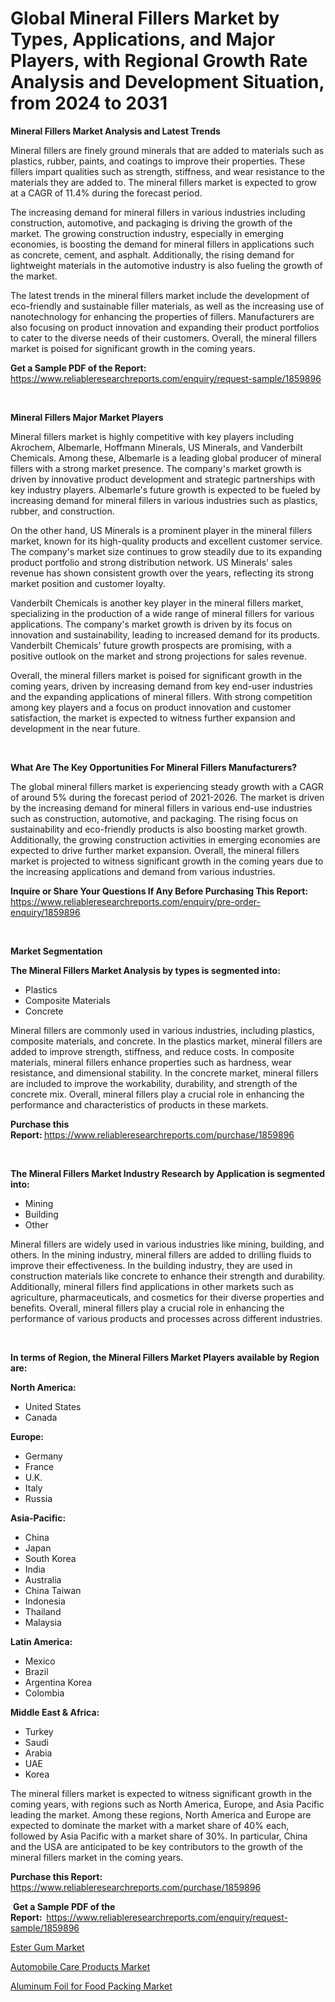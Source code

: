 <p><h1>Global Mineral Fillers Market by Types, Applications, and Major Players, with Regional Growth Rate Analysis and Development Situation, from 2024 to 2031</h1></p><p><strong>Mineral Fillers Market Analysis and Latest Trends</strong></p>
<p><p>Mineral fillers are finely ground minerals that are added to materials such as plastics, rubber, paints, and coatings to improve their properties. These fillers impart qualities such as strength, stiffness, and wear resistance to the materials they are added to. The mineral fillers market is expected to grow at a CAGR of 11.4% during the forecast period.</p><p>The increasing demand for mineral fillers in various industries including construction, automotive, and packaging is driving the growth of the market. The growing construction industry, especially in emerging economies, is boosting the demand for mineral fillers in applications such as concrete, cement, and asphalt. Additionally, the rising demand for lightweight materials in the automotive industry is also fueling the growth of the market.</p><p>The latest trends in the mineral fillers market include the development of eco-friendly and sustainable filler materials, as well as the increasing use of nanotechnology for enhancing the properties of fillers. Manufacturers are also focusing on product innovation and expanding their product portfolios to cater to the diverse needs of their customers. Overall, the mineral fillers market is poised for significant growth in the coming years.</p></p>
<p><strong>Get a Sample PDF of the Report:&nbsp;</strong> <a href="https://www.reliableresearchreports.com/enquiry/request-sample/1859896">https://www.reliableresearchreports.com/enquiry/request-sample/1859896</a></p>
<p>&nbsp;</p>
<p><strong>Mineral Fillers Major Market Players</strong></p>
<p><p>Mineral fillers market is highly competitive with key players including Akrochem, Albemarle, Hoffmann Minerals, US Minerals, and Vanderbilt Chemicals. Among these, Albemarle is a leading global producer of mineral fillers with a strong market presence. The company's market growth is driven by innovative product development and strategic partnerships with key industry players. Albemarle's future growth is expected to be fueled by increasing demand for mineral fillers in various industries such as plastics, rubber, and construction.</p><p>On the other hand, US Minerals is a prominent player in the mineral fillers market, known for its high-quality products and excellent customer service. The company's market size continues to grow steadily due to its expanding product portfolio and strong distribution network. US Minerals' sales revenue has shown consistent growth over the years, reflecting its strong market position and customer loyalty.</p><p>Vanderbilt Chemicals is another key player in the mineral fillers market, specializing in the production of a wide range of mineral fillers for various applications. The company's market growth is driven by its focus on innovation and sustainability, leading to increased demand for its products. Vanderbilt Chemicals' future growth prospects are promising, with a positive outlook on the market and strong projections for sales revenue.</p><p>Overall, the mineral fillers market is poised for significant growth in the coming years, driven by increasing demand from key end-user industries and the expanding applications of mineral fillers. With strong competition among key players and a focus on product innovation and customer satisfaction, the market is expected to witness further expansion and development in the near future.</p></p>
<p>&nbsp;</p>
<p><strong>What Are The Key Opportunities For Mineral Fillers Manufacturers?</strong></p>
<p><p>The global mineral fillers market is experiencing steady growth with a CAGR of around 5% during the forecast period of 2021-2026. The market is driven by the increasing demand for mineral fillers in various end-use industries such as construction, automotive, and packaging. The rising focus on sustainability and eco-friendly products is also boosting market growth. Additionally, the growing construction activities in emerging economies are expected to drive further market expansion. Overall, the mineral fillers market is projected to witness significant growth in the coming years due to the increasing applications and demand from various industries.</p></p>
<p><strong>Inquire or Share Your Questions If Any Before Purchasing This Report:</strong> <a href="https://www.reliableresearchreports.com/enquiry/pre-order-enquiry/1859896">https://www.reliableresearchreports.com/enquiry/pre-order-enquiry/1859896</a></p>
<p>&nbsp;</p>
<p><strong>Market Segmentation</strong></p>
<p><strong>The Mineral Fillers Market Analysis by types is segmented into:</strong></p>
<p><ul><li>Plastics</li><li>Composite Materials</li><li>Concrete</li></ul></p>
<p><p>Mineral fillers are commonly used in various industries, including plastics, composite materials, and concrete. In the plastics market, mineral fillers are added to improve strength, stiffness, and reduce costs. In composite materials, mineral fillers enhance properties such as hardness, wear resistance, and dimensional stability. In the concrete market, mineral fillers are included to improve the workability, durability, and strength of the concrete mix. Overall, mineral fillers play a crucial role in enhancing the performance and characteristics of products in these markets.</p></p>
<p><strong>Purchase this Report:&nbsp;</strong><a href="https://www.reliableresearchreports.com/purchase/1859896">https://www.reliableresearchreports.com/purchase/1859896</a></p>
<p>&nbsp;</p>
<p><strong>The Mineral Fillers Market Industry Research by Application is segmented into:</strong></p>
<p><ul><li>Mining</li><li>Building</li><li>Other</li></ul></p>
<p><p>Mineral fillers are widely used in various industries like mining, building, and others. In the mining industry, mineral fillers are added to drilling fluids to improve their effectiveness. In the building industry, they are used in construction materials like concrete to enhance their strength and durability. Additionally, mineral fillers find applications in other markets such as agriculture, pharmaceuticals, and cosmetics for their diverse properties and benefits. Overall, mineral fillers play a crucial role in enhancing the performance of various products and processes across different industries.</p></p>
<p>&nbsp;</p>
<p><strong>In terms of Region, the Mineral Fillers Market Players available by Region are:</strong></p>
<p>
    <p> <strong> North America: </strong>
        <ul>
            <li>United States</li>
            <li>Canada</li>
        </ul>
        </p> 
    <p> <strong> Europe: </strong>
        <ul>
            <li>Germany</li>
            <li>France</li>
            <li>U.K.</li>
            <li>Italy</li>
            <li>Russia</li>
        </ul>
        </p> 
    <p> <strong> Asia-Pacific: </strong>
        <ul>
            <li>China</li>
            <li>Japan</li>
            <li>South Korea</li>
            <li>India</li>
            <li>Australia</li>
            <li>China Taiwan</li>
            <li>Indonesia</li>
            <li>Thailand</li>
            <li>Malaysia</li>
        </ul>
        </p> 
    <p> <strong> Latin America: </strong>
        <ul>
            <li>Mexico</li>
            <li>Brazil</li>
            <li>Argentina Korea</li>
            <li>Colombia</li>
        </ul>
        </p> 
    <p> <strong> Middle East & Africa: </strong>
        <ul>
            <li>Turkey</li>
            <li>Saudi</li>
            <li>Arabia</li>
            <li>UAE</li>
            <li>Korea</li>
        </ul>
    </p>
    </p>
<p><p>The mineral fillers market is expected to witness significant growth in the coming years, with regions such as North America, Europe, and Asia Pacific leading the market. Among these regions, North America and Europe are expected to dominate the market with a market share of 40% each, followed by Asia Pacific with a market share of 30%. In particular, China and the USA are anticipated to be key contributors to the growth of the mineral fillers market in the coming years.</p></p>
<p><strong>Purchase this Report: </strong><a href="https://www.reliableresearchreports.com/purchase/1859896">https://www.reliableresearchreports.com/purchase/1859896</a></p>
<p>&nbsp;<strong>Get a Sample PDF of the Report:&nbsp;&nbsp;</strong><a href="https://www.reliableresearchreports.com/enquiry/request-sample/1859896">https://www.reliableresearchreports.com/enquiry/request-sample/1859896</a></p>
<p><strong></strong></p>
<p><p><a href="https://github.com/kufem1/Market-Research-Report-List-1/blob/main/ester-gum-market.md">Ester Gum Market</a></p><p><a href="https://github.com/kosella/Market-Research-Report-List-2/blob/main/automobile-care-products-market.md">Automobile Care Products Market</a></p><p><a href="https://github.com/singletonthaxterkelliehr2df/Market-Research-Report-List-1/blob/main/aluminum-foil-for-food-packing-market.md">Aluminum Foil for Food Packing Market</a></p></p>